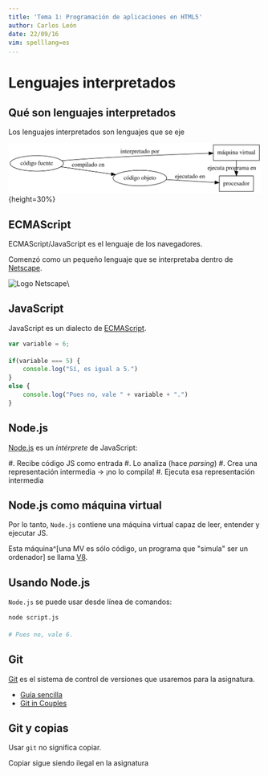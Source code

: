 ```yaml
---
title: 'Tema 1: Programación de aplicaciones en HTML5'
author: Carlos León
date: 22/09/16
vim: spelllang=es
...
```


# Lenguajes interpretados

## Qué son lenguajes interpretados

Los lenguajes interpretados son lenguajes que se eje

![Esquema de lenguaje interpretado](interpretes.svg){height=30%}

## ECMAScript

ECMAScript/JavaScript es el lenguaje de los navegadores.

Comenzó como un pequeño lenguaje que se interpretaba dentro de
[Netscape](https://es.wikipedia.org/wiki/Netscape_Navigator).

![Logo
Netscape](https://upload.wikimedia.org/wikipedia/commons/6/66/Netscape_logo.svg)\


## JavaScript

JavaScript es un dialecto de
[ECMAScript](https://es.wikipedia.org/wiki/ECMAScript).

```javascript
var variable = 6;

if(variable === 5) {
    console.log("Sí, es igual a 5.")
}
else {
    console.log("Pues no, vale " + variable + ".")
}
```

## Node.js

[Node.js](https://nodejs.org/) es un *intérprete* de JavaScript:

#. Recibe código JS como entrada 
#. Lo analiza (hace *parsing*) 
#. Crea una representación intermedia → ¡no lo compila!
#. Ejecuta esa representación intermedia

## Node.js como máquina virtual

Por lo tanto, `Node.js` contiene una máquina virtual capaz de leer, entender y
ejecutar JS.

Esta máquina^[una MV es sólo código, un programa que "simula" ser un ordenador] se llama [V8](https://en.wikipedia.org/wiki/V8_(JavaScript_engine)).

## Usando Node.js

`Node.js` se puede usar desde línea de comandos:

```bash
node script.js

# Pues no, vale 6. 
```

## Git

[Git](https://git-scm.com/) es el sistema de control de versiones que usaremos para la asignatura.

- [Guía sencilla](http://rogerdudler.github.io/git-guide/index.es.html)
- [Git in Couples](https://github.com/delapuente/gitincouples)

## Git y copias

Usar `git` no significa copiar.

Copiar sigue siendo ilegal en la asignatura


